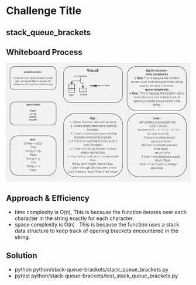 # Challenge Title
## stack_queue_brackets

## Whiteboard Process
![stack_queue_brackets](./stack_queue_brackets.PNG)

## Approach & Efficiency
* time complexity is O(n), This is because the function iterates over each character in the string exactly  for each character. 
* space complexity is O(n) . This is because the function uses a stack data structure to keep track of opening brackets encountered in the string. 

## Solution
* python python/stack-queue-brackets/stack_queue_brackets.py
* pytest python/stack-queue-brackets/test_stack_queue_brackets.py 


